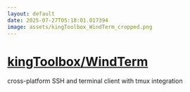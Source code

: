 ```yaml
---
layout: default
date: 2025-07-27T05:18:01.017394
image: assets/kingToolbox_WindTerm_cropped.png
---
```


# [kingToolbox/WindTerm](https://github.com/kingToolbox/WindTerm)

cross-platform SSH and terminal client with tmux integration
